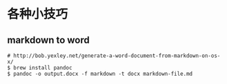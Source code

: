 # 各种小技巧

## markdown to word

```
# http://bob.yexley.net/generate-a-word-document-from-markdown-on-os-x/
$ brew install pandoc
$ pandoc -o output.docx -f markdown -t docx markdown-file.md
```